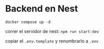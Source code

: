 # Backend en Nest

``
docker compose up -d
``

correr el servidor de nest:
``
npm run start:dev 
``

copiar el ```.env.template``` y renombrarlo a ``.env``